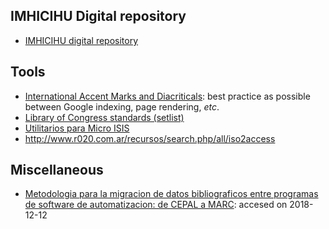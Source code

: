 ## IMHICIHU Digital repository
* [IMHICIHU digital repository](https://bitbucket.org/digital_repository/imhicihu-digital-repository/downloads/)

## Tools
* [International Accent Marks and Diacriticals](http://www.starr.net/is/type/htmlcodes.html): best practice as possible between Google indexing, page rendering, _etc_.
* [Library of Congress standards (setlist)](https://www.loc.gov/librarians/standards)
* [Utilitarios para Micro ISIS](http://www.santafe-conicet.gov.ar/servicios/isis/utilitarios/manzanos.htm)
* http://www.r020.com.ar/recursos/search.php/all/iso2access

## Miscellaneous
* [Metodologia para la migracion de datos bibliograficos entre programas de software de automatizacion: de CEPAL a MARC](https://revistas.ucr.ac.cr/index.php/eciencias/article/view/15126/23087): accesed on 2018-12-12